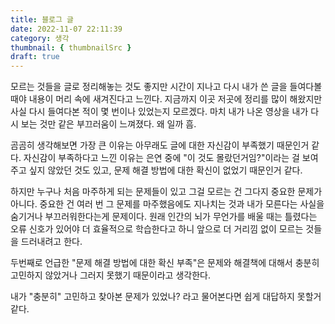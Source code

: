 ```yaml
---
title: 블로그 글
date: 2022-11-07 22:11:39
category: 생각
thumbnail: { thumbnailSrc }
draft: true
---
```


모르는 것들을 글로 정리해놓는 것도 좋지만 시간이 지나고 다시 내가 쓴 글을 들여다볼 때야 내용이 머리 속에 새겨진다고 느낀다. 지금까지 이곳 저곳에 정리를 많이 해왔지만 사실 다시 들여다본 적이 몇 번이나 있었는지 모르겠다. 마치 내가 나온 영상을 내가 다시 보는 것만 같은 부끄러움이 느껴졌다. 왜 일까 흠.

곰곰히 생각해보면 가장 큰 이유는 아무래도 글에 대한 자신감이 부족했기 때문인거 같다. 자신감이 부족하다고 느낀 이유는 은연 중에 "이 것도 몰랐던거임?"이라는 걸 보여주고 싶지 않았던 것도 있고, 문제 해결 방법에 대한 확신이 없었기 때문인거 같다.

하지만 누구나 처음 마주하게 되는 문제들이 있고 그걸 모르는 건 그다지 중요한 문제가 아니다. 중요한 건 여러 번 그 문제를 마주했음에도 지나치는 것과 내가 모른다는 사실을 숨기거나 부끄러워한다는게 문제이다. 원래 인간의 뇌가 무언가를 배울 때는 틀렸다는 오류 신호가 있어야 더 효율적으로 학습한다고 하니 앞으로 더 거리낌 없이 모르는 것들을 드러내려고 한다.

두번째로 언급한 "문제 해결 방법에 대한 확신 부족"은 문제와 해결책에 대해서 충분히 고민하지 않았거나 그러지 못했기 때문이라고 생각한다.

<!-- 예를 들어 docker container의 memory heap의 메모리 용량 초과와 관련된 글을 쓰려고 하면 단순히 이걸 어떻게 해결했는지에 대해 글을 써볼 수 도 있겠지만 container의 memory heap이 무엇이고, 이런 이슈가 왜 발생하는지를 분명히 알고서 글을 쓰는게 더 기억에 잘 남을 것이다. 하지만 이 방식은 해결책만 구글링해서 찾아서 쓰는 것보다 시간과 노력이 많이 드는 일이다. 하루 안에 글을 작성하지 못할 수 도 있고 -->

내가 "충분히" 고민하고 찾아본 문제가 있었나? 라고 물어본다면 쉽게 대답하지 못할거 같다.
